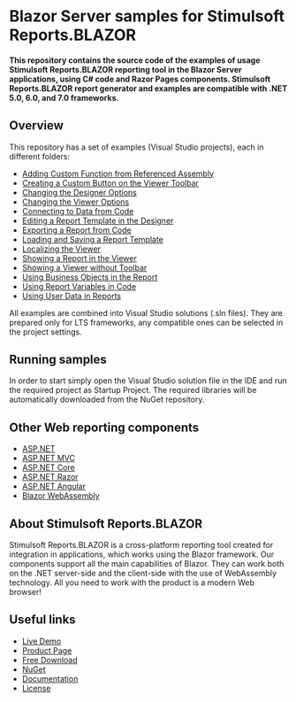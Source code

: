 # Blazor Server samples for Stimulsoft Reports.BLAZOR

#### This repository contains the source code of the examples of usage Stimulsoft Reports.BLAZOR reporting tool in the Blazor Server applications, using C# code and Razor Pages components. Stimulsoft Reports.BLAZOR report generator and examples are compatible with .NET 5.0, 6.0, and 7.0 frameworks.

## Overview
This repository has a set of examples (Visual Studio projects), each in different folders:
* [Adding Custom Function from Referenced Assembly](https://github.com/stimulsoft/Samples-Reports.WEB-for-Blazor-Server/tree/main/Adding%20a%20Custom%20Function%20to%20the%20Designer)
* [Creating a Custom Button on the Viewer Toolbar](https://github.com/stimulsoft/Samples-Reports.WEB-for-Blazor-Server/tree/main/Creating%20a%20Custom%20Button%20on%20the%20Viewer%20Toolbar)
* [Changing the Designer Options](https://github.com/stimulsoft/Samples-Reports.WEB-for-Blazor-Server/tree/main/Changing%20the%20Designer%20Options)
* [Changing the Viewer Options](https://github.com/stimulsoft/Samples-Reports.WEB-for-Blazor-Server/tree/main/Changing%20the%20Viewer%20Options)
* [Connecting to Data from Code](https://github.com/stimulsoft/Samples-Reports.WEB-for-Blazor-Server/tree/main/Connecting%20to%20Data%20from%20Code)
* [Editing a Report Template in the Designer](https://github.com/stimulsoft/Samples-Reports.WEB-for-Blazor-Server/tree/main/Editing%20a%20Report%20Template%20in%20the%20Designer)
* [Exporting a Report from Code](https://github.com/stimulsoft/Samples-Reports.WEB-for-Blazor-Server/tree/main/Exporting%20a%20Report%20from%20Code)
* [Loading and Saving a Report Template](https://github.com/stimulsoft/Samples-Reports.WEB-for-Blazor-Server/tree/main/Loading%20and%20Saving%20a%20Report%20Template)
* [Localizing the Viewer](https://github.com/stimulsoft/Samples-Reports.WEB-for-Blazor-Server/tree/main/Localizing%20the%20Viewer)
* [Showing a Report in the Viewer](https://github.com/stimulsoft/Samples-Reports.WEB-for-Blazor-Server/tree/main/Showing%20a%20Report%20in%20the%20Viewer)
* [Showing a Viewer without Toolbar](https://github.com/stimulsoft/Samples-Reports.WEB-for-Blazor-Server/tree/main/Showing%20a%20Viewer%20without%20Toolbar)
* [Using Business Objects in the Report](https://github.com/stimulsoft/Samples-Reports.WEB-for-Blazor-Server/tree/main/Using%20business%20objects%20in%20the%20report)
* [Using Report Variables in Code](https://github.com/stimulsoft/Samples-Reports.WEB-for-Blazor-Server/tree/main/Using%20Report%20Variables%20in%20Code)
* [Using User Data in Reports](https://github.com/stimulsoft/Samples-Reports.WEB-for-Blazor-Server/tree/main/Using%20User%20Data%20in%20Reports)

All examples are combined into Visual Studio solutions (.sln files). They are prepared only for LTS frameworks, any compatible ones can be selected in the project settings.

## Running samples
In order to start simply open the Visual Studio solution file in the IDE and run the required project as Startup Project. The required libraries will be automatically downloaded from the NuGet repository.

## Other Web reporting components
* [ASP.NET](https://github.com/stimulsoft/Samples-Reports.WEB-for-ASP.NET)
* [ASP.NET MVC](https://github.com/stimulsoft/Samples-Reports.WEB-for-ASP.NET-MVC)
* [ASP.NET Core](https://github.com/stimulsoft/Samples-Reports.WEB-for-ASP.NET-Core)
* [ASP.NET Razor](https://github.com/stimulsoft/Samples-Reports.WEB-for-ASP.NET-Razor)
* [ASP.NET Angular](https://github.com/stimulsoft/Samples-Reports.WEB-for-ASP.NET-Angular)
* [Blazor WebAssembly](https://github.com/stimulsoft/Samples-Reports.WEB-for-Blazor-WebAssembly)

## About Stimulsoft Reports.BLAZOR
Stimulsoft Reports.BLAZOR is a cross-platform reporting tool created for integration in applications, which works using the Blazor framework. Our components support all the main capabilities of Blazor. They can work both on the .NET server-side and the client-side with the use of WebAssembly technology. All you need to work with the product is a modern Web browser!

## Useful links
* [Live Demo](http://demo.stimulsoft.com/#Net)
* [Product Page](https://www.stimulsoft.com/en/products/reports-blazor)
* [Free Download](https://www.stimulsoft.com/en/downloads)
* [NuGet](https://www.nuget.org/packages/Stimulsoft.Reports.Blazor)
* [Documentation](https://www.stimulsoft.com/en/documentation/online/programming-manual/reports_web_blazor.htm)
* [License](LICENSE.md)
